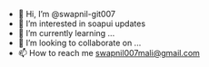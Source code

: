 - 👋 Hi, I’m @swapnil-git007
- 👀 I’m interested in soapui updates
- 🌱 I’m currently learning ...
- 💞️ I’m looking to collaborate on ...
- 📫 How to reach me swapnil007mali@gmail.com

<!---
swapnil-git007/swapnil-git007 is a ✨ special ✨ repository because its `README.md` (this file) appears on your GitHub profile.
You can click the Preview link to take a look at your changes.
--->
